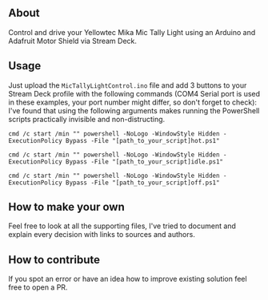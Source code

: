 ## About
Control and drive your Yellowtec Mika Mic Tally Light using an Arduino and Adafruit Motor Shield via Stream Deck.  
## Usage
Just upload the `MicTallyLightControl.ino` file and add 3 buttons to your Stream Deck profile with the following commands (COM4 Serial port is used in these examples, your port number might differ, so don't forget to check):
I've found that using the following arguments makes running the PowerShell scripts practically invisible and non-distructing. 
```
cmd /c start /min "" powershell -NoLogo -WindowStyle Hidden -ExecutionPolicy Bypass -File "[path_to_your_script]hot.ps1"

cmd /c start /min "" powershell -NoLogo -WindowStyle Hidden -ExecutionPolicy Bypass -File "[path_to_your_script]idle.ps1"

cmd /c start /min "" powershell -NoLogo -WindowStyle Hidden -ExecutionPolicy Bypass -File "[path_to_your_script]off.ps1"
```
## How to make your own
Feel free to look at all the supporting files, I've tried to document and explain every decision with links to sources and authors.
## How to contribute
If you spot an error or have an idea how to improve existing solution feel free to open a PR.